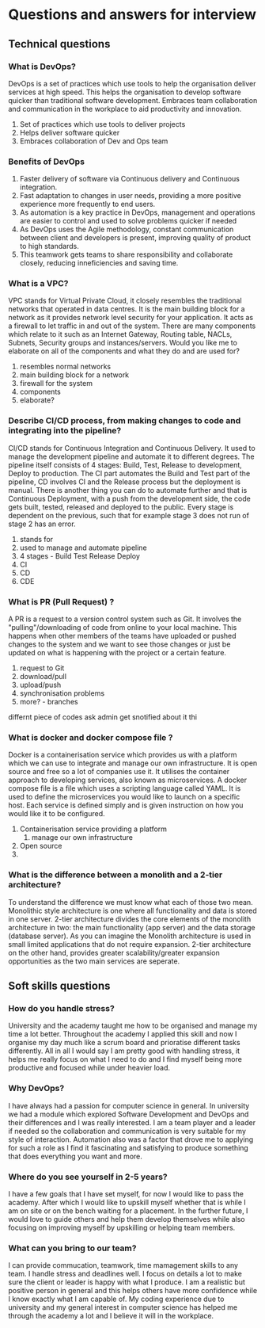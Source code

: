 # Questions and answers for interview

## Technical questions

### What is DevOps?
DevOps is a set of practices which use tools to help the organisation deliver services at high speed.
This helps the organisation to develop software quicker than traditional software development.
Embraces team collaboration and communication in the workplace to aid productivity and innovation.

1. Set of practices which use tools to deliver projects
2. Helps deliver software quicker
3. Embraces collaboration of Dev and Ops team

### Benefits of DevOps
1. Faster delivery of software via Continuous delivery and Continuous integration. 
2. Fast adaptation to changes in user needs, providing a more positive experience more frequently to end users.
3. As automation is a key practice in DevOps, management and operations are easier to control and used to solve problems 
quicker if needed
4. As DevOps uses the Agile methodology, constant communication between client and developers is present,
improving quality of product to high standards.
5. This teamwork gets teams to share responsibility and collaborate closely, reducing inneficiencies and saving
time.
### What is a VPC?
VPC stands for Virtual Private Cloud, it closely resembles the traditional networks that operated in data centres. It is the main building block for a network as it provides network level security for your application. It acts as a firewall to let traffic in and out of the system. There are many components which relate to it such as an Internet Gateway, Routing table, NACLs, Subnets, Security groups and instances/servers. Would you like me to elaborate on all of the components and what they do and are used for?
1. resembles normal networks
2. main building block for a network
3. firewall for the system
4. components
5. elaborate?

### Describe CI/CD process, from making changes to code and integrating into the pipeline?
CI/CD stands for Continuous Integration and Continuous Delivery. It used to manage the development pipeline and automate it to different degrees. The pipeline itself consists of 4 stages: Build, Test, Release to development, Deploy to production. The CI part automates the Build and Test part of the pipeline, CD involves CI and the Release process but the deployment is manual. There is another thing you can do to automate further and that is Continuous Deployment, with a push from the development side, the code gets built, tested, released and deployed to the public. Every stage is dependent on the previous, such that for example stage 3 does not run of stage 2 has an error.
1. stands for
2. used to manage and automate pipeline
3. 4 stages - Build Test Release Deploy
4. CI
5. CD
6. CDE

### What is PR (Pull Request) ?
A PR is a request to a version control system such as Git. It involves the "pulling"/downloading of code from online to your local machine.
 This happens when other members of the teams have uploaded or pushed changes to the system and we want to see those changes or just be updated on what is happening with the project or a certain feature.
1. request to Git
2. download/pull
3. upload/push
4. synchronisation problems
5. more? - branches

differnt piece of codes
ask 
admin get snotified about it
thi
### What is docker and docker compose file ?
Docker is a containerisation service which provides us with a platform which we can use to integrate and manage our own infrastructure. It is open source and free so a lot of companies use it. It utilises the container approach to developing services, also known as microservices. A docker compose file is a file which uses a scripting language called YAML. It is used to define the microservices you would like to launch on a specific host. Each service is defined simply and is given instruction on how you would like it to be configured.
1. Containerisation service providing a platform
   1. manage our own infrastructure
2. Open source
3. 
### What is the difference between a monolith and a 2-tier architecture?
To understand the difference we must know what each of those two mean. Monolithic style architecture is one where all functionality and data is stored in one server. 2-tier architecture divides the core elements of the monolith architecture in two: the main functionality (app server) and the data storage (database server). As you can imagine the Monolith architecture is used in small limited applications that do not require expansion. 2-tier architecture on the other hand, provides greater scalability/greater expansion opportunities as the two main services are seperate.
## Soft skills questions

### How do you handle stress?
University and the academy taught me how to be organised and manage my time a lot better. Throughout the academy I applied this skill and now I organise my day much like a scrum board and prioratise different tasks differently. All in all I would say I am pretty good with handling stress, it helps me really focus on what I need to do and I find myself being more productive and focused while under heavier load.

### Why DevOps?
I have always had a passion for computer science in general. In university we had a module which explored Software Development and DevOps and their differences and I was really interested. I am a team player and a leader if needed so the collaboration and communication is very suitable for my style of interaction. Automation also was a factor that drove me to applying for such a role as I find it fascinating and satisfying to produce something that does everything you want and more.
### Where do you see yourself in 2-5 years?
I have a few goals that I have set myself, for now I would like to pass the academy. After which I would like to upskill myself whether that is while I am on site or on the bench waiting for a placement. In the further future, I would love to guide others and help them develop themselves while also focusing on improving myself by upskilling or helping team members.
### What can you bring to our team?
I can provide commucation, teamwork, time mamagement skills to any team. I handle stress and deadlines well. I focus on details a lot to make sure the client or leader is happy with what I produce. I am a realistic but positive person in general and this helps others have more confidence while I know exactly what I am capable of. My coding experience due to university and my general interest in computer science has helped me through the academy a lot and I believe it will in the workplace.
